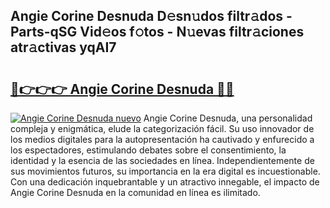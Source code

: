 ## Angie Corine Desnuda D𝚎sn𝚞dos filtr𝚊dos - Parts-qSG Vid𝚎os f𝚘tos - N𝚞evas filtr𝚊ciones atr𝚊ctivas yqAI7

# <h2><a href="http://mb9plf.tromn.icu/?c=Angie+Corine+Desnuda">🔗👉👉👉 Angie Corine Desnuda 🔗🔗</a></h2>

[![Angie Corine Desnuda nuevo](https://i.imgur.com/pEAQMta.gif)](http://mb9plf.tromn.icu/?c=Angie+Corine+Desnuda)
Angie Corine Desnuda, una personalidad compleja y enigmática, elude la categorización fácil. Su uso innovador de los medios digitales para la autopresentación ha cautivado y enfurecido a los espectadores, estimulando debates sobre el consentimiento, la identidad y la esencia de las sociedades en línea. Independientemente de sus movimientos futuros, su importancia en la era digital es incuestionable. Con una dedicación inquebrantable y un atractivo innegable, el impacto de Angie Corine Desnuda en la comunidad en línea es ilimitado.
